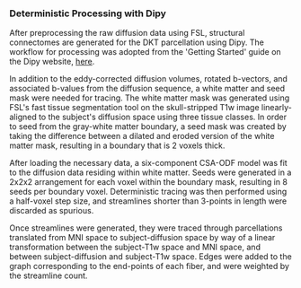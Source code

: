 ### Deterministic Processing with Dipy

After preprocessing the raw diffusion data using FSL, structural connectomes are generated for the DKT parcellation using Dipy.
The workflow for processing was adopted from the 'Getting Started' guide on the Dipy website, [here](http://nipy.org/dipy/examples_built/introduction_to_basic_tracking.html).

In addition to the eddy-corrected diffusion volumes, rotated b-vectors, and associated b-values from the diffusion sequence, a
white matter and seed mask were needed for tracing. The white matter mask was generated using FSL's fast tissue segmentation tool
on the skull-stripped T1w image linearly-aligned to the subject's diffusion space using three tissue classes. In order to seed from the
gray-white matter boundary, a seed mask was created by taking the difference between a dilated and eroded version of the white
matter mask, resulting in a boundary that is 2 voxels thick.

After loading the necessary data, a six-component CSA-ODF model was fit to the diffusion data residing within white matter. Seeds
were generated in a 2x2x2 arrangement for each voxel within the boundary mask, resulting in 8 seeds per boundary voxel. Deterministic
tracing was then performed using a half-voxel step size, and streamlines shorter than 3-points in length were discarded as spurious.

Once streamlines were generated, they were traced through parcellations translated from MNI space to subject-diffusion space by way of
a linear transformation between the subject-T1w space and MNI space, and between subject-diffusion and subject-T1w space. Edges were
added to the graph corresponding to the end-points of each fiber, and were weighted by the streamline count.
